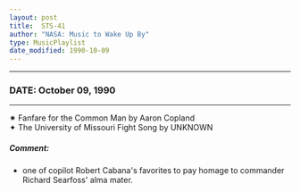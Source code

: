 ```yaml
---
layout: post
title:  STS-41
author: "NASA: Music to Wake Up By"
type: MusicPlaylist
date_modified: 1990-10-09
---
```


----
### DATE: October 09, 1990
----
✷ Fanfare for the Common Man by Aaron Copland  &nbsp;<br />✦ The University of Missouri Fight Song by UNKNOWN

##### Comment:
* one of copilot Robert Cabana's favorites
to pay homage to commander Richard Searfoss' alma mater.
